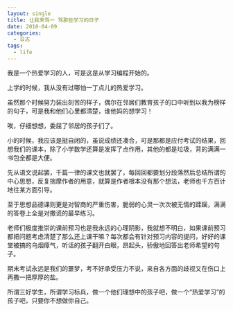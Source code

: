 ```yaml
---
layout: single
title: 让我来骂一 骂那些学习的日子
date: 2010-04-09
categories:
  - 日志
tags:
  - life
---
```


我是一个热爱学习的人，可是这是从学习编程开始的。

上学的时候，我从没有过哪怕一丁点儿的热爱学习。

虽然那个时候努力装出刻苦的样子，偶尔在邻居们教育孩子的口中听到以我为榜样的句子，可是我和他们心里都清楚，谁他妈的想学习！

唉，仔细想想，委屈了邻居的孩子们了。

小的时候，我应该是挺自闭的，虽说成绩还凑合，可是那都是应付考试的结果，回想我们的课本，除了小学数学还算是发挥了点作用，其他的都是垃圾，背的满满一书包全都是大便。

先从语文说起罢，千篇一律的课文也就罢了，每回回都要划分段落然后总结所谓的中心思想，反复揣摩作者的用意，就算是作者根本没有那个想法，老师也千方百计地往某方面引导。

至于思想品德课则更是对智商的严重伤害，脆弱的心灵一次次被无情的蹂躏，满满的答卷上全是对撒谎的最早练习。

老师们极度推崇的课前预习也是我永远的心理阴影，我就想不明白，如果课前预习都把问题考虑清楚了那么还上课干嘛？每次都会有针对预习内容的提问，好好的课堂被搞的乌烟瘴气，听话的孩子翻开白眼，昂起头，骄傲地回答出老师希望的句子。

期末考试永远是我们的噩梦，考不好承受压力不说，来自各方面的歧视又在伤口上再撒一把厚厚的盐。

所谓三好学生，所谓学习标兵，做一个他们理想中的孩子吧，做一个“热爱学习”的孩子吧，只要你不想做你自己。
